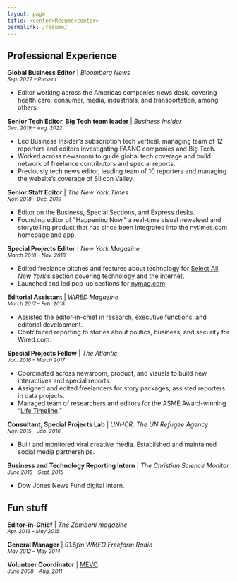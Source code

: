 ```yaml
---
layout: page
title: <center>Résumé<center>
permalink: /resume/
---
```


## Professional Experience  

**Global Business Editor** | *Bloomberg News*  
<small><i>Sep. 2022 – Present</i></small>  
* Editor working across the Americas companies news desk, covering health care, consumer, media, industrials, and transportation, among others.  
  
**Senior Tech Editor, Big Tech team leader** | *Business Insider*  
<small><i>Dec. 2019 – Aug. 2022</i></small>  
* Led Business Insider's subscription tech vertical, managing team of 12 reporters and editors investigating FAANG companies and Big Tech.  
* Worked across newsroom to guide global tech coverage and build network of freelance contributors and special reports.  
* Previously tech news editor, leading team of 10 reporters and managing the website’s coverage of Silicon Valley.  

**Senior Staff Editor** | *The New York Times*  
<small><i>Nov. 2018 – Dec. 2019</i></small>  
* Editor on the Business, Special Sections, and Express desks.   
* Founding editor of "Happening Now," a real-time visual newsfeed and storytelling product that has since been integrated into the nytimes.com homepage and app.     

**Special Projects Editor** | *New York Magazine*  
<small><i>March 2018 – Nov. 2018</i></small>  
* Edited freelance pitches and features about technology for [Select All](http://nymag.com/selectall), *New York*’s section covering technology and the internet.  
* Launched and led pop-up sections for [nymag.com](http://www.nymag.com/).

**Editorial Assistant** | *WIRED Magazine*  
<small><i>March 2017 – Feb. 2018</i></small>  
* Assisted the editor-in-chief in research, executive functions, and editorial development.  
* Contributed reporting to stories about politics, business, and security for Wired.com.   

**Special Projects Fellow** | *The Atlantic*  
<small><i>Jan. 2016 – March 2017</i></small>  
* Coordinated across newsroom, product, and visuals to build new interactives and special reports.  
* Assigned and edited freelancers for story packages; assisted reporters in data projects.  
* Managed team of researchers and editors for the ASME Award-winning “[Life Timeline](https://www.theatlantic.com/timeline).”   

**Consultant, Special Projects Lab** | *UNHCR, The UN Refugee Agency*  
<small><i>Nov. 2015 – Jan. 2016</i></small>  
* Built and monitored viral creative media. Established and maintained social media partnerships.  

**Business and Technology Reporting Intern** | *The Christian Science Monitor*  
<small><i>June 2015 – Sept. 2015</i></small>  
* Dow Jones News Fund digital intern.  

## Fun stuff    

**Editor-in-Chief** | *The Zamboni magazine*  
<small><i>Apr. 2013 – May 2015</i></small>  

**General Manager** | *91.5fm WMFO Freeform Radio*  
<small><i>May 2012 – May 2014</i></small>  

**Volunteer Coordinator** | [MEVO](https://www.mevo.org/)  
<small><i>June 2008 – Aug. 2011</i></small>
